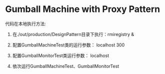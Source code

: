 # Gumball Machine with Proxy Pattern

代码在本地执行方法: 

1. 在./out/production/DesignPattern目录下执行：rmiregistry &

2. 配置GumballMachineTest类的运行参数： localhost 300

3. 配置GumballMonitorTest类运行参数： localhost

4. 依次运行GumballMachineTest、GumballMonitorTest